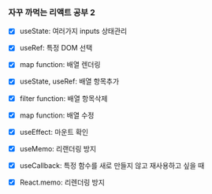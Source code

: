 ### 자꾸 까먹는 리액트 공부 2

- [x] useState: 여러가지 inputs 상태관리

- [x] useRef: 특정 DOM 선택

- [x] map function: 배열 렌더링

- [x] useState, useRef: 배열 항목추가

- [x] filter function: 배열 항목삭제

- [x] map function: 배열 수정

- [x] useEffect: 마운트 확인

- [x] useMemo: 리랜더링 방지

- [x] useCallback: 특정 함수를 새로 만들지 않고 재사용하고 싶을 때

- [x] React.memo: 리렌더링 방지








